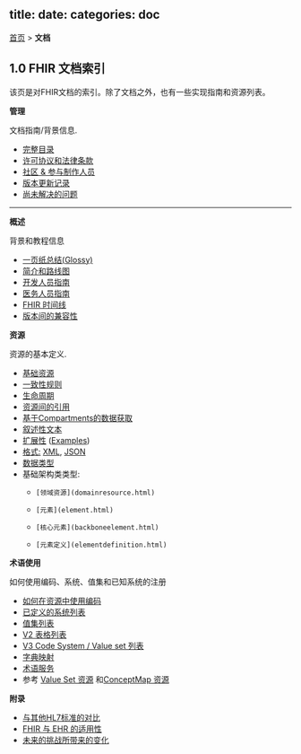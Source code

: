 title: 
date: 
categories: doc
---

  [首页](../home/index.html) > **文档**	

## 1.0 FHIR 文档索引 

该页是对FHIR文档的索引。除了文档之外，也有一些实现指南和资源列表。


**管理**

文档指南/背景信息.

*   [完整目录](toc.html)
*   [许可协议和法律条款](license.html)
*   [社区 &amp; 参与制作人员](credits.html)
*   [版本更新记录](history.html)
*   [尚未解决的问题](todo.html)

* * *

**概述**

背景和教程信息

*   [一页纸总结(Glossy)](summary.html)
*   [简介和路线图](overview.html)
*   [开发人员指南](overview-dev.html) 
*   [医务人员指南](overview-clinical.html) 
*   [FHIR 时间线](timelines.html)
*   [版本间的兼容性](compatibility.html)


**资源**

资源的基本定义.

*   [基础资源](resource.html)  
*   [一致性规则](conformance-rules.html)  
*   [生命周期](lifecycle.html)  
*   [资源间的引用](references.html)  
*   [基于Compartments的数据获取](extras.html)  
*   [叙述性文本](narrative.html)  
*   [扩展性](extensibility.html) ([Examples](extensibility-examples.html))  
*   [格式:](formats.html) [XML](xml.html), [JSON](json.html)    
*   [数据类型](datatypes.html) 
*   基础架构类类型:
	*     [领域资源](domainresource.html) 
	*     [元素](element.html) 
	*     [核心元素](backboneelement.html) 
	*     [元素定义](elementdefinition.html) 


**术语使用**

如何使用编码、系统、值集和已知系统的注册  

*   [如何在资源中使用编码](terminologies.html)  
*   [已定义的系统列表](terminologies-systems.html)  
*   [值集列表](terminologies-valuesets.html)  
*   [V2 表格列表](terminologies-v2.html)  
*   [V3 Code System / Value set 列表](terminologies-v3.html)  
*   [字典映射](terminologies-conceptmaps.html)  
*   [术语服务](terminologies-service.html)  
*   参考 [Value Set 资源](../infra/valueset.html)  和[ConceptMap 资源](../infra/conceptmap.html)    
 

**附录**    

*	[与其他HL7标准的对比](comparison.html)   	
*   [FHIR 与 EHR 的适用性](ehr-fm.html)
*	[未来的挑战所带来的变化](change.html)   
